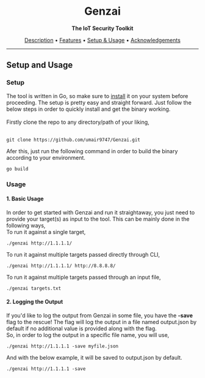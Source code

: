 <h1 align="center">Genzai</h1>
<p align="center"><b>The IoT Security Toolkit</b></p>
<p align="center">
<a href="../README.md#description">Description</a> • <a href="../README.md#features">Features</a> • <a href="#setupnusage">Setup & Usage</a> • <a href="#acknowledgements">Acknowledgements</a><br>
</p>
<hr>


<div id="setupnusage">
<h2> Setup and Usage </h2>
<h3> Setup </h3>
The tool is written in Go, so make sure to <a href="https://go.dev/dl/">install</a> it on your system before proceeding. The setup is pretty easy and straight forward. Just follow the below steps in order to quickly install and get the binary working.
<br>
<br>
Firstly clone the repo to any directory/path of your liking,<br><br>

```
git clone https://github.com/umair9747/Genzai.git
```
Afer this, just run the following command in order to build the binary according to your environment.

```
go build
```

<h3> Usage </h3>

<h4>1. Basic Usage</h4>
In order to get started with Genzai and run it straightaway, you just need to provide your target(s) as input to the tool. This can be mainly done in the following ways,

<br>
To run it against a single target,

```
./genzai http://1.1.1.1/
```
To run it against multiple targets passed directly through CLI,

```
./genzai http://1.1.1.1/ http://8.8.8.8/
```
To run it against multiple targets passed through an input file,

```
./genzai targets.txt
```

<h4>2. Logging the Output</h4>
If you'd like to log the output from Genzai in some file, you have the <b>-save</b> flag to the rescue! The flag will log the output in a file named output.json by default if no additional value is provided along with the flag.

<br>
So, in order to log the output in a specific file name, you will use,

```
./genzai http://1.1.1.1 -save myfile.json
```

And with the below example, it will be saved to output.json by default.
```
./genzai http://1.1.1.1 -save
```

</div>